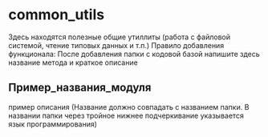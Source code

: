 # common_utils
Здесь находятся полезные общие утиллиты (работа с файловой системой, чтение типовых данных и т.п.)
Правило добавления функционала: После добавления папки с кодовой базой напишите здесь название метода и краткое описание 

## Пример_названия_модуля
пример описания (Название должно совпадать с названием папки. В названии папки через тройное нижнее подчеркивание указывается язык программирования)